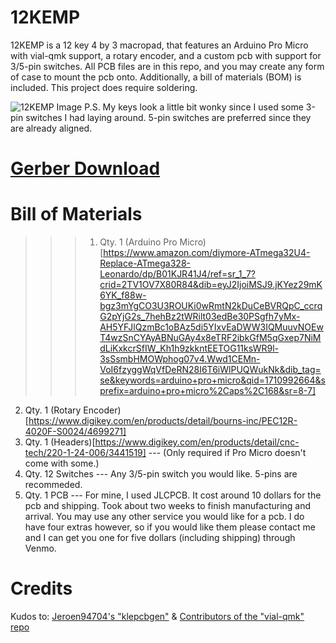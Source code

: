 # 12KEMP
12KEMP is a 12 key 4 by 3 macropad, that features an Arduino Pro Micro with vial-qmk support, a rotary encoder, and a custom pcb with support for 3/5-pin switches.
All PCB files are in this repo, and you may create any form of case to mount the pcb onto. Additionally, a bill of materials (BOM) is included. This project does require soldering.

![12KEMP Image](https://wchendev.s3.us-west-1.amazonaws.com/12KEMP/12KEMP.jpg#)
P.S. My keys look a little bit wonky since I used some 3-pin switches I had laying around. 5-pin switches are preferred since they are already aligned.

# [Gerber Download](https://wchendev.s3.us-west-1.amazonaws.com/12KEMP/12KEMPGerbers.zip)

# Bill of Materials

>>> 1. Qty. 1 (Arduino Pro Micro)[https://www.amazon.com/diymore-ATmega32U4-Replace-ATmega328-Leonardo/dp/B01KJR41J4/ref=sr_1_7?crid=2TV1OV7X80R84&dib=eyJ2IjoiMSJ9.jKYez29mK6YK_f88w-bgz3mYgCO3U3ROUKi0wRmtN2kDuCeBVRQpC_ccrqG2pYjG2s_7hehBz2tWRilt03edBe30PSgfh7yMx-AH5YFJlQzmBc1oBAz5di5YIxvEaDWW3IQMuuvNOEwT4wzSnCYAyABNuGAy4x8eTRF2ibkGfM5qGxep7NiMdLiKxkcrSfIW_Kh1h9zkkntEETOG11ksWR9l-3sSsmbHMOWphog07v4.Wwd1CEMn-VoI6fzyggWqVfDeRN28I6T6iWlPUQWukNk&dib_tag=se&keywords=arduino+pro+micro&qid=1710992664&sprefix=arduino+pro+micro%2Caps%2C168&sr=8-7]
2. Qty. 1 (Rotary Encoder)[https://www.digikey.com/en/products/detail/bourns-inc/PEC12R-4020F-S0024/4699271]
3. Qty. 1 (Headers)[https://www.digikey.com/en/products/detail/cnc-tech/220-1-24-006/3441519] --- (Only required if Pro Micro doesn't come with some.) 
4. Qty. 12 Switches --- Any 3/5-pin switch you would like. 5-pins are recommeded.
5. Qty. 1 PCB --- For mine, I used JLCPCB. It cost around 10 dollars for the pcb and shipping. Took about two weeks to finish manufacturing and arrival. You may use any other service you would like for a pcb. I do have four extras however, so if you would like them please contact me and I can get you one for five dollars (including shipping) through Venmo.

# Credits
Kudos to:
[Jeroen94704's "klepcbgen"](https://github.com/jeroen94704/klepcbgen) & [Contributors of the "vial-qmk" repo](https://github.com/vial-kb/vial-qmk)